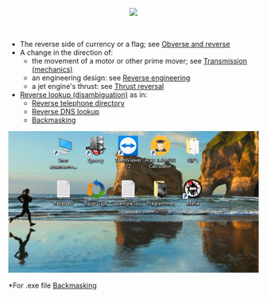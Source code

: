 <p align="center">
<img src="https://www.extendoffice.com/images/stories/doc-excel/reverse-text-order/doc-reverse-text-words2-2.png">
</p>
<br>
<ul>
<li>The reverse side of currency or a flag; see <a href="/wiki/Obverse_and_reverse" title="Obverse and reverse">Obverse and reverse</a></li>
<li>A change in the direction of:
<ul>
<li>the movement of a motor or other prime mover; see <a href="https://en.wikipedia.org/wiki/Transmission_(mechanics)" title="Transmission (mechanics)">Transmission (mechanics)</a></li>
<li>an engineering design: see <a href="https://en.wikipedia.org/wiki/Reverse_engineering" title="Reverse engineering">Reverse engineering</a></li>
<li>a jet engine's thrust: see <a href="https://en.wikipedia.org/wiki/Thrust_reversal" title="Thrust reversal">Thrust reversal</a></li>
</ul>
</li>
<li><a href="https://en.wikipedia.org/wiki/Reverse_lookup_(disambiguation)" class="mw-redirect" title="Reverse lookup (disambiguation)">Reverse lookup (disambiguation)</a> as in:
<ul>
<li><a href="https://en.wikipedia.org/wiki/Reverse_telephone_directory" title="Reverse telephone directory">Reverse telephone directory</a></li>
<li><a href="https://en.wikipedia.org/wiki/Reverse_DNS_lookup" title="Reverse DNS lookup">Reverse DNS lookup</a></li>
<li><a href="https://en.wikipedia.org/wiki/Backmasking" title="Backmasking">Backmasking</a></li>
</ul>
</li>
</ul>
<p align="center">
<img src="https://github.com/VanHakobyan/OSinYSU-HomeWork-/blob/master/HomeWork002/Reverse.gif?raw=true">
</p>

*For .exe file <a href="https://drive.google.com/open?id=0By1MH5wlD0LhZXBtNzdYaVFfSXc" title="Reversing.exe">Backmasking</a> 
